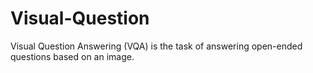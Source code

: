 # Visual-Question
Visual Question Answering (VQA) is the task of answering open-ended questions based on an image.
